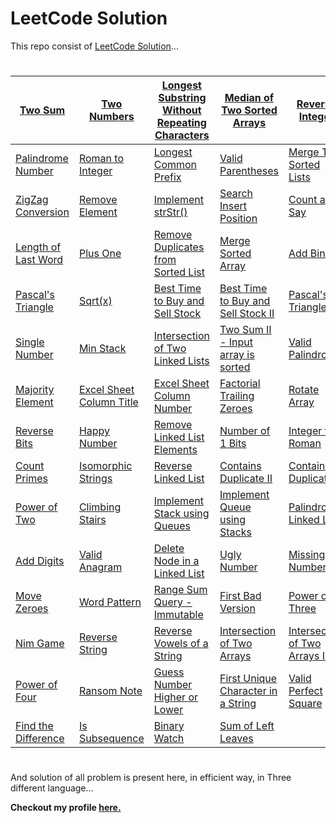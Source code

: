 
# LeetCode Solution #

This repo consist of [LeetCode Solution](https://leetcode.com/problemset/all/)...
#

| [Two Sum](https://github.com/DeWill404/LeetCode/blob/master/Solution/Two%20Sum.md) | [Two Numbers](https://github.com/DeWill404/LeetCode/blob/master/Solution/Two%20Numbers.md) | [Longest Substring Without Repeating Characters](https://github.com/DeWill404/LeetCode/blob/master/Solution/Longest%20Substring%20Without%20Repeating%20Characters.md) | [Median of Two Sorted Arrays](https://github.com/DeWill404/LeetCode/blob/master/Solution/Median%20of%20Two%20Sorted%20Arrays.md) | [Reverse Integer](https://github.com/DeWill404/LeetCode/blob/master/Solution/Reverse%20Integer.md) |
|-|-|-|-|-|
| [Palindrome Number](https://github.com/DeWill404/LeetCode/blob/master/Solution/Palindrome%20Number.md) | [Roman to Integer](https://github.com/DeWill404/LeetCode/blob/master/Solution/Roman%20to%20Integer.md) | [Longest Common Prefix](https://github.com/DeWill404/LeetCode/blob/master/Solution/Longest%20Common%20Prefix.md) | [Valid Parentheses](https://github.com/DeWill404/LeetCode/blob/master/Solution/Valid%20Parentheses.md) | [Merge Two Sorted Lists](https://github.com/DeWill404/LeetCode/blob/master/Solution/Merge%20Two%20Sorted%20Lists.md) |
| [ZigZag Conversion](https://github.com/DeWill404/LeetCode/blob/master/Solution/ZigZag%20Conversion.md) | [Remove Element](https://github.com/DeWill404/LeetCode/blob/master/Solution/Remove%20Element.md) | [Implement strStr()](https://github.com/DeWill404/LeetCode/blob/master/Solution/Implement%20strStr().md) | [Search Insert Position](https://github.com/DeWill404/LeetCode/blob/master/Solution/Search%20Insert%20Position.md) | [Count and Say](https://github.com/DeWill404/LeetCode/blob/master/Solution/Count%20and%20Say.md) |
| [Length of Last Word](https://github.com/DeWill404/LeetCode/blob/master/Solution/Length%20of%20Last%20Word.md) | [Plus One](https://github.com/DeWill404/LeetCode/blob/master/Solution/Plus%20One.md) | [Remove Duplicates from Sorted List](https://github.com/DeWill404/LeetCode/blob/master/Solution/Remove%20Duplicates%20from%20Sorted%20List.md) | [Merge Sorted Array](https://github.com/DeWill404/LeetCode/blob/master/Solution/Merge%20Sorted%20Array.md) | [Add Binary](https://github.com/DeWill404/LeetCode/blob/master/Solution/Add%20Binary.md) |
| [Pascal's Triangle](https://github.com/DeWill404/LeetCode/blob/master/Solution/Pascal's%20Triangle.md) | [Sqrt(x)](https://github.com/DeWill404/LeetCode/blob/master/Solution/Sqrt(x).md) | [Best Time to Buy and Sell Stock](https://github.com/DeWill404/LeetCode/blob/master/Solution/Best%20Time%20to%20Buy%20and%20Sell%20Stock.md) | [Best Time to Buy and Sell Stock II](https://github.com/DeWill404/LeetCode/blob/master/Solution/Best%20Time%20to%20Buy%20and%20Sell%20Stock%20II.md) | [Pascal's Triangle II](https://github.com/DeWill404/LeetCode/blob/master/Solution/Pascal's%20Triangle%20II.md) |
| [Single Number](https://github.com/DeWill404/LeetCode/blob/master/Solution/Single%20Number.md) | [Min Stack](https://github.com/DeWill404/LeetCode/blob/master/Solution/Min%20Stack.md) | [Intersection of Two Linked Lists](https://github.com/DeWill404/LeetCode/blob/master/Solution/Intersection%20of%20Two%20Linked%20Lists.md) | [Two Sum II - Input array is sorted](https://github.com/DeWill404/LeetCode/blob/master/Solution/Two%20Sum%20II%20-%20Input%20array%20is%20sorted.md) | [Valid Palindrome](https://github.com/DeWill404/LeetCode/blob/master/Solution/Valid%20Palindrome.md) |
| [Majority Element](https://github.com/DeWill404/LeetCode/blob/master/Solution/Majority%20Element.md) | [Excel Sheet Column Title](https://github.com/DeWill404/LeetCode/blob/master/Solution/Excel%20Sheet%20Column%20Title.md) | [Excel Sheet Column Number](https://github.com/DeWill404/LeetCode/blob/master/Solution/Excel%20Sheet%20Column%Number.md) | [Factorial Trailing Zeroes](https://github.com/DeWill404/LeetCode/blob/master/Solution/Factorial%20Trailing%20Zeroes.md) | [Rotate Array](https://github.com/DeWill404/LeetCode/blob/master/Solution/Rotate%20Array.md) |
| [Reverse Bits](https://github.com/DeWill404/LeetCode/blob/master/Solution/Reverse%20Bits.md) | [Happy Number](https://github.com/DeWill404/LeetCode/blob/master/Solution/Happy%20Number.md) | [Remove Linked List Elements](https://github.com/DeWill404/LeetCode/blob/master/Solution/Remove%20Linked%20List%20Elements.md) | [Number of 1 Bits](https://github.com/DeWill404/LeetCode/blob/master/Solution/Number%20of%201%20Bits.md) | [Integer to Roman](https://github.com/DeWill404/LeetCode/blob/master/Solution/Integer%20to%20Roman.md) |
| [Count Primes](https://github.com/DeWill404/LeetCode/blob/master/Solution/Count%20Primes.md) | [Isomorphic Strings](https://github.com/DeWill404/LeetCode/blob/master/Solution/Isomorphic%20Strings.md) | [Reverse Linked List](https://github.com/DeWill404/LeetCode/blob/master/Solution/Reverse%20Linked%20List.md) | [Contains Duplicate II](https://github.com/DeWill404/LeetCode/blob/master/Solution/Contains%20Duplicate520II.md) | [Contains Duplicate](https://github.com/DeWill404/LeetCode/blob/master/Solution/Contains%20Duplicate.md) |
| [Power of Two](https://github.com/DeWill404/LeetCode/blob/master/Solution/Power%20of%20Two.md) | [Climbing Stairs](https://github.com/DeWill404/LeetCode/blob/master/Solution/Climbing%20Stairs.md) | [Implement Stack using Queues](https://github.com/DeWill404/LeetCode/blob/master/Solution/Implement%20Stack%20using%20Queues.md) | [Implement Queue using Stacks](https://github.com/DeWill404/LeetCode/blob/master/Solution/Implement%20Queue%20using%20Stacks.md) | [Palindrome Linked List](https://github.com/DeWill404/LeetCode/blob/master/Solution/Palindrome%20Linked%20List.md) |
| [Add Digits](https://github.com/DeWill404/LeetCode/blob/master/Solution/Add%20Digits.md) | [Valid Anagram](https://github.com/DeWill404/LeetCode/blob/master/Solution/Valid%20Anagram.md) | [Delete Node in a Linked List](https://github.com/DeWill404/LeetCode/blob/master/Solution/Delete%20Node%20in%20a%20Linked%20List.md) | [Ugly Number](https://github.com/DeWill404/LeetCode/blob/master/Solution/Ugly%20Number.md) | [Missing Number](https://github.com/DeWill404/LeetCode/blob/master/Solution/Missing%20Number.md) |
| [Move Zeroes](https://github.com/DeWill404/LeetCode/blob/master/Solution/Move%20Zeroes.md) | [Word Pattern](https://github.com/DeWill404/LeetCode/blob/master/Solution/Word%20Pattern.md) | [Range Sum Query - Immutable](https://github.com/DeWill404/LeetCode/blob/master/Solution/Range%20Sum%20Query%20-%20Immutable.md) | [First Bad Version](https://github.com/DeWill404/LeetCode/blob/master/Solution/First%20Bad%20Version.md) | [Power of Three](https://github.com/DeWill404/LeetCode/blob/master/Solution/Power%20of%20Three.md) |
| [Nim Game](https://github.com/DeWill404/LeetCode/blob/master/Solution/Nim%20Game.md) | [Reverse String](https://github.com/DeWill404/LeetCode/blob/master/Solution/Reverse%20String.md) | [Reverse Vowels of a String](https://github.com/DeWill404/LeetCode/blob/master/Solution/Reverse%20Vowels%20of%20a%20String.md) | [Intersection of Two Arrays](https://github.com/DeWill404/LeetCode/blob/master/Solution/Intersection%20of%20Two%20Arrays.md) |[Intersection of Two Arrays II](https://github.com/DeWill404/LeetCode/blob/master/Solution/Intersection%20of%20Two%20Arrays%20II.md) |
| [Power of Four](https://github.com/DeWill404/LeetCode/blob/master/Solution/Power%20of%20Four.md) | [Ransom Note](https://github.com/DeWill404/LeetCode/blob/master/Solution/Ransom%20Note.md) | [Guess Number Higher or Lower](https://github.com/DeWill404/LeetCode/blob/master/Solution/Guess%20Number%20Higher%20or%20Lower.md) | [First Unique Character in a String](https://github.com/DeWill404/LeetCode/blob/master/Solution/First%20Unique%20Character%20in%20a%20String.md) | [Valid Perfect Square](https://github.com/DeWill404/LeetCode/blob/master/Solution/Valid%20Perfect%20Square.md) |
| [Find the Difference](https://github.com/DeWill404/LeetCode/blob/master/Solution/Find%20the%20Difference.md) | [Is Subsequence](https://github.com/DeWill404/LeetCode/blob/master/Solution/Is%20Subsequence.md) | [Binary Watch](https://github.com/DeWill404/LeetCode/blob/master/Solution/Binary%20Watch.md) | [Sum of Left Leaves](https://github.com/DeWill404/LeetCode/blob/master/Solution/Sum%20of%20Left%20Leaves.md) |


#
And solution of all problem is present here, in efficient way, in Three different language...

**Checkout my profile [here.](https://leetcode.com/dewill/)**
